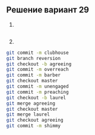 ## Решение вариант 29 
 1. 
 ```bash
``` 
 2.
```bash
git commit -m clubhouse
git branch reversion
git checkout -b agreeing
git commit -m overreach
git commit -m barber
git checkout master
git commit -m unengaged
git commit -m preaching
git checkout -b laurel
git merge agreeing
git checkout master
git merge laurel
git checkout agreeing
git commit -m shimmy
```